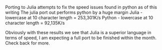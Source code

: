 Porting to Julia attempts to fix the speed issues found in python as of this writing The julia port out performs python by a huge margin
Julia - lowercase at 10 character length = 253,301K/s
Python - lowercase at 10 character length = 92,135K/s

Obviously with these results we see that Julia is a superior language in terms of speed, I am expecting a full port to be finished
within the month. Check back for more.
